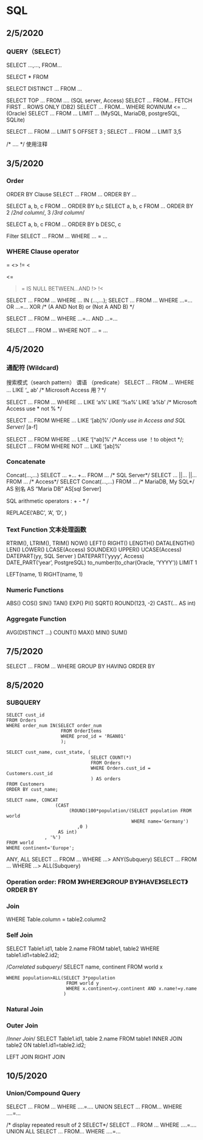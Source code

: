 # SQL
## 2/5/2020 
### QUERY（SELECT）
SELECT …,...,   FROM…

SELECT * FROM

SELECT DISTINCT … FROM …

SELECT TOP … FROM ....                                           (SQL server, Access)
SELECT … FROM… FETCH FIRST  .. ROWS ONLY (DB2)
SELECT … FROM… WHERE ROWNUM <= ...            (Oracle)
SELECT … FROM … LIMIT …                                      (MySQL, MariaDB, postgreSQL, SQLite)

SELECT … FROM … LIMIT 5 OFFSET 3    ;   SELECT … FROM … LIMIT 3,5
    
/*  ….   */   使用注释

## 3/5/2020 
### Order
ORDER BY Clause 
SELECT … FROM … ORDER BY …

SELECT a, b, c  FROM … ORDER BY b,c
SELECT a, b, c FROM … ORDER BY 2 /*2nd column*/, 3 /*3rd column*/

SELECT a, b, c  FROM … ORDER BY b DESC, c

Filter
SELECT … FROM …
WHERE … = …

### WHERE Clause operator
=
<>
!=
<
>
<=
>=
IS NULL
BETWEEN...AND
!>     !<

SELECT … FROM …
WHERE … IN (...,...);
SELECT … FROM …
WHERE …=... OR …=...
            XOR       /* (A AND Not B) or (Not A AND B) */

SELECT … FROM …
WHERE …=... AND …=...

SELECT .... FROM …
WHERE NOT … = …

## 4/5/2020
### 通配符 (Wildcard)
搜索模式（search pattern）
谓语 （predicate）
SELECT … FROM …
WHERE … LIKE ‘_ ab’      /* Microsoft Access 用？*/

SELECT … FROM …
WHERE … LIKE ‘a%’    LIKE ‘%a%’   LIKE ‘a%b’     /* Microsoft Access  use *  not % */

SELECT … FROM
WHERE … LIKE ‘[ab]%’  /*Oonly use in Access and SQL Server*/
              [a-f]  

SELECT … FROM
WHERE … LIKE ‘[^ab]%’ /* Access use ！to object */;
SELECT … FROM
WHERE NOT … LIKE ‘[ab]%’ 

### Concatenate
Concat(...,...)
SELECT … +... +...  FROM ...  /* SQL Server*/
SELECT … ||... ||...  FROM ... /* Access*/
SELECT Concat(...,...)  FROM ...  /* MariaDB, My SQL*/
AS 别名 AS “Maria DB”    AS[sql Server] 

SQL  arithmetic operators :     + - * /

REPLACE(‘ABC’, ‘A’, ‘D’, )

### Text Function 文本处理函数
RTRIM(),      LTRIM(),      TRIM()
NOW()
LEFT()          RIGHT()
LENGTH()    DATALENGTH()  LEN()
LOWER()      LCASE(Access)
SOUNDEX()
UPPER()      UCASE(Access)
DATEPART(yy, SQL Server )        DATEPART(‘yyyy’, Access)      
DATE_PART(‘year’, PostgreSQL)        to_number(to_char(Oracle, 'YYYY'))
LIMIT 1 

LEFT(name, 1)    RIGHT(name, 1)

### Numeric Functions
ABS()       COS()     SIN()       TAN()       EXP()       PI()      SQRT()  ROUND(123, -2)  CAST(... AS int)

### Aggregate Function
AVG(DISTINCT ...)     COUNT()     MAX()      MIN()     SUM()       

## 7/5/2020
SELECT … FROM ...
WHERE
GROUP BY 
HAVING
ORDER BY

## 8/5/2020
### SUBQUERY
```
SELECT cust_id
FROM Orders
WHERE order_num IN(SELECT order_num
                    FROM OrderItems
                    WHERE prod_id = 'RGAN01'
                    );
```
```
SELECT cust_name, cust_state, (
                               SELECT COUNT(*)
                               FROM Orders
                               WHERE Orders.cust_id = Customers.cust_id
                               ) AS orders
FROM Customers
ORDER BY cust_name;
```
```
SELECT name, CONCAT
                  (CAST
                       (ROUND(100*population/(SELECT population FROM world 
                                              WHERE name='Germany')
                          ,0 )
                   AS int)
              , '%')
FROM world
WHERE continent='Europe';
```

ANY, ALL
SELECT … FROM … WHERE …> ANY(Subquery) 
SELECT … FROM … WHERE …> ALL(Subquery) 

### Operation order:    FROM 》WHERE》GROUP BY》HAVE》SELECT》ORDER BY

### Join
WHERE Table.column = table2.column2

### Self Join
SELECT Table1.id1, table 2.name
FROM table1, table2
WHERE table1.id1=table2.id2;

/*Correlated subquery*/
SELECT name, continent
FROM world x
```
WHERE population>ALL(SELECT 3*population 
                      FROM world y
                      WHERE x.continent=y.continent AND x.name!=y.name
                     )
 ```

### Natural Join

### Outer Join
/*Inner Join*/
SELECT Table1.id1, table 2.name
FROM table1 INNER JOIN table2
ON  table1.id1=table2.id2;

LEFT JOIN
RIGHT JOIN

## 10/5/2020
### Union/Compound Query
SELECT … FROM …
WHERE ….=....
UNION
SELECT … FROM…
WHERE ….=...

/* display repeated result of 2 SELECT*/
SELECT … FROM …
WHERE ….=....
UNION ALL
SELECT … FROM…
WHERE ….=...












